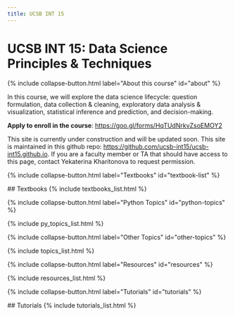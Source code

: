 ```yaml
---
title: UCSB INT 15
---
```


# UCSB INT 15: Data Science Principles & Techniques


{% include collapse-button.html label="About this course" id="about" %}
<div class="collapse" id="about">
 <div class="card card-body" markdown="1">
In this course, we will explore the data science lifecycle: question formulation, data collection & cleaning, exploratory data analysis & visualization, statistical inference and prediction, and decision-making.

**Apply to enroll in the course**: <https://goo.gl/forms/HqTUdNrkvZsoEMOY2>


This site is currently under construction and will be updated soon.
This site is maintained in this github repo:
<https://github.com/ucsb-int15/ucsb-int15.github.io>.  If you are a
faculty member or TA that should have access to this page, contact
Yekaterina Kharitonova to request permission.

 </div>
</div>


{% include collapse-button.html label="Textbooks" id="textbook-list" %}
<div class="collapse" id="textbook-list">
 <div class="card card-body" markdown="1">
## Textbooks
{% include textbooks_list.html %}
</div>
</div>

{% include collapse-button.html label="Python Topics" id="python-topics" %}
<div class="collapse" id="python-topics">
 <div class="card card-body" markdown="1">
{% include py_topics_list.html %}
 </div>
</div>

{% include collapse-button.html label="Other Topics" id="other-topics" %}
<div class="collapse" id="other-topics">
 <div class="card card-body" markdown="1">
{% include topics_list.html %}
 </div>
</div>


{% include collapse-button.html label="Resources" id="resources" %}
<div class="collapse" id="resources">
<div class="card card-body" markdown="1">
{% include resources_list.html %}
</div>
</div>



{% include collapse-button.html label="Tutorials" id="tutorials" %}
<div class="collapse" id="tutorials">
 <div class="card card-body" markdown="1">
## Tutorials
{% include tutorials_list.html %}
 </div>
</div>


